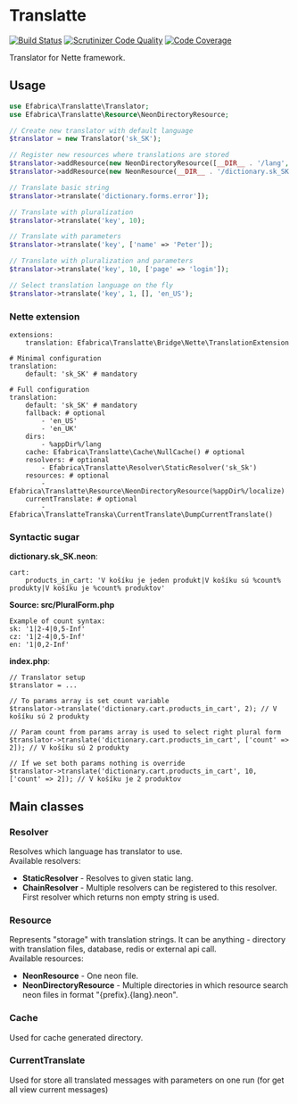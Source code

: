# Translatte

[![Build Status](https://travis-ci.org/efabrica-team/translatte.svg?branch=master)](https://travis-ci.org/efabrica-team/translatte)
[![Scrutinizer Code Quality](https://scrutinizer-ci.com/g/efabrica-team/translatte/badges/quality-score.png?b=master)](https://scrutinizer-ci.com/g/efabrica-team/translatte/?branch=master)
[![Code Coverage](https://scrutinizer-ci.com/g/efabrica-team/translatte/badges/coverage.png?b=master)](https://scrutinizer-ci.com/g/efabrica-team/translatte/?branch=master)

Translator for Nette framework.

## Usage
```php
use Efabrica\Translatte\Translator;
use Efabrica\Translatte\Resource\NeonDirectoryResource;

// Create new translator with default language
$translator = new Translator('sk_SK');

// Register new resources where translations are stored
$translator->addResource(new NeonDirectoryResource([__DIR__ . '/lang', __DIR__ . '/another/lang']));
$translator->addResource(new NeonResource(__DIR__ . '/dictionary.sk_SK.neon', 'sk_SK'));

// Translate basic string
$translator->translate('dictionary.forms.error']);

// Translate with pluralization
$translator->translate('key', 10);

// Translate with parameters
$translator->translate('key', ['name' => 'Peter']);

// Translate with pluralization and parameters
$translator->translate('key', 10, ['page' => 'login']);

// Select translation language on the fly
$translator->translate('key', 1, [], 'en_US');
```

### Nette extension
```
extensions:
	translation: Efabrica\Translatte\Bridge\Nette\TranslationExtension
	
# Minimal configuration
translation:
    default: 'sk_SK' # mandatory

# Full configuration
translation:
    default: 'sk_SK' # mandatory
    fallback: # optional
        - 'en_US'
        - 'en_UK'
    dirs:
        - %appDir%/lang
    cache: Efabrica\Translatte\Cache\NullCache() # optional
    resolvers: # optional
        - Efabrica\Translatte\Resolver\StaticResolver('sk_Sk')
    resources: # optional
        - Efabrica\Translatte\Resource\NeonDirectoryResource(%appDir%/localize)
    currentTranslate: # optional
        - Efabrica\TranslatteTranska\CurrentTranslate\DumpCurrentTranslate()
```

### Syntactic sugar

**dictionary.sk_SK.neon**:

```
cart:
    products_in_cart: 'V košíku je jeden produkt|V košíku sú %count% produkty|V košíku je %count% produktov'
```

**Source: src/PluralForm.php**

```
Example of count syntax:
sk: '1|2-4|0,5-Inf'
cz: '1|2-4|0,5-Inf'
en: '1|0,2-Inf'
```

**index.php**:
```
// Translator setup
$translator = ...

// To params array is set count variable
$translator->translate('dictionary.cart.products_in_cart', 2); // V košíku sú 2 produkty

// Param count from params array is used to select right plural form
$translator->translate('dictionary.cart.products_in_cart', ['count' => 2]); // V košíku sú 2 produkty

// If we set both params nothing is override
$translator->translate('dictionary.cart.products_in_cart', 10, ['count' => 2]); // V košíku je 2 produktov
```

## 

## Main classes
### Resolver
Resolves which language has translator to use.  
Available resolvers:
 * **StaticResolver** - Resolves to given static lang.
 * **ChainResolver** - Multiple resolvers can be registered to this resolver. First resolver which returns non empty string is used.

### Resource
Represents "storage" with translation strings. It can be anything - directory with translation files, database, redis or external api call.  
Available resources:
 * **NeonResource** - One neon file.
 * **NeonDirectoryResource** - Multiple directories in which resource search neon files in format "{prefix}.{lang}.neon".

### Cache
Used for cache generated directory.

### CurrentTranslate
Used for store all translated messages with parameters on one run (for get all view current messages) 

